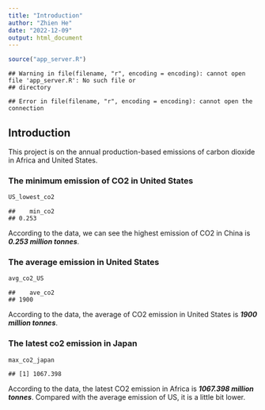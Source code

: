 ```yaml
---
title: "Introduction"
author: "Zhien He"
date: "2022-12-09"
output: html_document
---
```



```r
source("app_server.R")
```

```
## Warning in file(filename, "r", encoding = encoding): cannot open file 'app_server.R': No such file or
## directory
```

```
## Error in file(filename, "r", encoding = encoding): cannot open the connection
```

## Introduction

This project is on the annual production-based emissions of carbon dioxide in  Africa and United States.

### The minimum emission of CO2 in United States


```r
US_lowest_co2
```

```
##    min_co2
## 0.253
```
According to the data, we can see the highest emission of CO2 in China is ***0.253 million tonnes***.

### The average emission in United States


```r
avg_co2_US
```

```
##    ave_co2
## 1900
```
According to the data, the average of CO2 emission in United States is ***1900 million tonnes***.

### The latest co2 emission in Japan


```r
max_co2_japan
```

```
## [1] 1067.398
```

According to the data, the latest CO2 emission in Africa is ***1067.398 million tonnes***. Compared with the average emission of US, it is a little bit lower.
